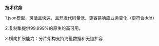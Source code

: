 **技术优势**

1.json模型，灵活且快速，且开发代码量低、更容易响应业务变化（更符合ddd）

2.复制集提供99.999%的原生的高可用，

3.横向扩展能力：分片架构支持海量数据和无缝扩容

